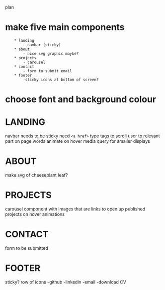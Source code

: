 plan

# make five main components

        * landing
            - navbar (sticky)
        * about
            - nice svg graphic maybe?
        * projects
            - carousel
        * contact
            - form to submit email
        * footer
            -sticky icons at bottom of screen?

# choose font and background colour

# LANDING

navbar needs to be sticky
need `<a href>` type tags to scroll user to relevant part on page
words animate on hover
media query for smaller displays

# ABOUT

make svg of cheeseplant leaf?

# PROJECTS

carousel component with images that are links to open up published projects
on hover animations

# CONTACT

form to be submitted

# FOOTER

sticky?
row of icons
-github
-linkedin
-email
-download CV
